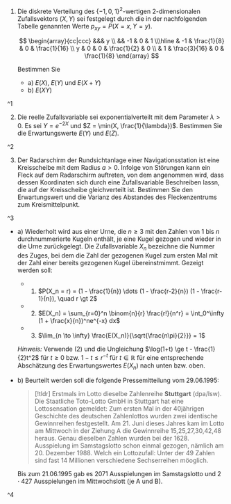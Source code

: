 1. Die diskrete Verteilung des $\{ -1, 0, 1 \}^2$-wertigen $2$-dimensionalen Zufallsvektors $(X, Y)$ sei festgelegt durch die in der nachfolgenden Tabelle genannten Werte $p_{xy} = P(X = x, Y = y)$.
	
	$$
	\begin{array}{cc|ccc}
		&&& y \\
		&& -1 & 0 & 1 \\\hline
		& -1 & \frac{1}{8} & 0 & \frac{1}{16} \\
		y & 0 & 0 & \frac{1}{2} & 0 \\
		& 1 & \frac{3}{16} & 0 & \frac{1}{8}
	\end{array}
	$$
	
	Bestimmen Sie
	- a) $E(X)$, $E(Y)$ und $E(X + Y)$
	- b) $E(XY)$

^1

2. Die reelle Zufallsvariable sei exponentialverteilt mit dem Parameter $\lambda \gt 0$.
	Es sei $Y = e^{-2X}$ und $Z = \min(X, \frac{1}{\lambda})$.
	Bestimmen Sie die Erwartungswerte $E(Y)$ und $E(Z)$.

^2

3. Der Radarschirm der Rundsichtanlage einer Navigationsstation ist eine Kreisscheibe mit dem Radius $a \gt 0$.
	Infolge von Störungen kann ein Fleck auf dem Radarschirm auftreten, von dem angenommen wird, dass dessen Koordinaten sich durch eine Zufallsvariable Beschreiben lassn, die auf der Kreisscheibe gleichverteilt ist.
	Bestimmen Sie den Erwartungswert und die Varianz des Abstandes des Fleckenzentrums zum Kreismittelpunkt.

^3

- a) Wiederholt wird aus einer Urne, die $n \ge 3$ mit den Zahlen von $1$ bis $n$ durchnummerierte Kugeln enthält, je eine Kugel gezogen und wieder in die Urne zurückgelegt.
	Die Zufallsvariable $X_n$ bezeichne die Nummer des Zuges, bei dem die Zahl der gezogenen Kugel zum ersten Mal mit der Zahl einer bereits gezogenen Kugel übereinstmimmt.
	Gezeigt werden soll:
	- 1) $P(X_n = r) = (1 - \frac{1}{n}) \dots (1 - \frac{r-2}{n}) (1 - \frac{r-1}{n}), \quad r \gt 2$
	- 2) $E(X_n) = \sum_{r=0}^n \binom{n}{r} \frac{r!}{n^r} = \int_0^\infty (1 + \frac{x}{n})^ne^{-x} dx$
	- 3) $\lim_{n \to \infty} \frac{E(X_n)}{\sqrt{\frac{n\pi}{2}}} = 1$
	
	*Hinweis:* Verwende (2) und die Ungleichung $\log(1+t) \ge t - \frac{1}{2}t^2$ für $t \ge 0$ bzw. $1 - t \le r^{-t}$ für $t \in \mathbb{R}$ für eine entsprechende Abschätzung des Erwartungswertes $E(X_n)$ nach unten bzw. oben.

- b) Beurteilt werden soll die folgende Pressemitteilung vom 29.06.1995:
  
  > [!tldr] Erstmals im Lotto dieselbe Zahlenreihe
  > **Stuttgart** (dpa/lsw). Die Staatliche Toto-Lotto GmbH in Stuttgart hat eine Lottosensation gemeldet: Zum ersten Mal in der 40jährigen Geschichte des deutschen Zahlenlottos wurden zwei identische Gewinnreihen festgestellt. Am 21. Juni dieses Jahres kam im Lotto am Mittwoch in der Ziehung A die Gewinnreihe 15,25,27,30,42,48 heraus. Genau dieselben Zahlen wurden bei der 1628. Ausspielung im Samstagslotto schon einmal gezogen, nämlich am 20. Dezember 1988. Welch ein Lottozufall: Unter der 49 Zahlen sind fast 14 Millionen verschiedene Sechserreihen möoglich.

  Bis zum 21.06.1995 gab es $2071$ Ausspielungen im Samstagslotto und $2 \cdot 427$ Ausspielungen im Mittwochslott (je A und B).

^4